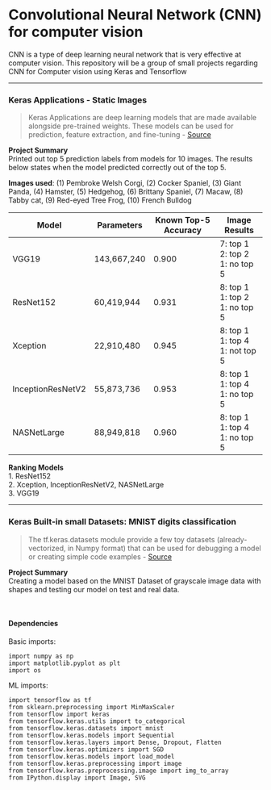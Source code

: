 # Convolutional Neural Network (CNN) for computer vision
CNN is a type of deep learning neural network that is very effective at computer vision. This repository will be a group of small projects regarding CNN for Computer vision using Keras and Tensorflow

---

### Keras Applications - Static Images
> Keras Applications are deep learning models that are made available alongside pre-trained weights. These models can be used for prediction, feature extraction, and fine-tuning - [Source](https://keras.io/api/applications)

**Project Summary**
<br>Printed out top 5 prediction labels from models for 10 images. The results below states when the model predicted correctly out of the top 5.


**Images used**: (1) Pembroke Welsh Corgi, (2) Cocker Spaniel, (3) Giant Panda, (4) Hamster, (5) Hedgehog, (6) Brittany Spaniel, (7) Macaw, (8) Tabby cat, (9) Red-eyed Tree Frog, (10) French Bulldog 



Model | Parameters | Known Top-5 Accuracy |Image Results
------|------------|----------------------|------------- 
VGG19 | 143,667,240 | 0.900 | 7: top 1<br>2: top 2<br>1: no top 5
ResNet152 | 60,419,944| 0.931 | 8: top 1<br>1: top 2<br>1: no top 5
Xception | 22,910,480 | 0.945 | 8: top 1 <br>1: top 4<br>1: not top 5
InceptionResNetV2 | 55,873,736 | 0.953 | 8: top 1<br>1: top 4<br>1: no top 5
NASNetLarge | 88,949,818 | 0.960 | 8: top 1<br>1: top 4<br>1: no top 5


**Ranking Models**
<br>1. ResNet152<br>
2. Xception, InceptionResNetV2, NASNetLarge<br>
3. VGG19

---

### Keras Built-in small Datasets: MNIST digits classification 
> The tf.keras.datasets module provide a few toy datasets (already-vectorized, in Numpy format) that can be used for debugging a model or creating simple code examples - [Source](https://keras.io/api/datasets)

**Project Summary**
<br>Creating a model based on the MNIST Dataset of grayscale image data with shapes and testing our model on test and real data.

<br>

#### Dependencies

Basic imports:

```
import numpy as np
import matplotlib.pyplot as plt
import os
```

ML imports:
```
import tensorflow as tf
from sklearn.preprocessing import MinMaxScaler
from tensorflow import keras
from tensorflow.keras.utils import to_categorical
from tensorflow.keras.datasets import mnist
from tensorflow.keras.models import Sequential
from tensorflow.keras.layers import Dense, Dropout, Flatten
from tensorflow.keras.optimizers import SGD
from tensorflow.keras.models import load_model
from tensorflow.keras.preprocessing import image
from tensorflow.keras.preprocessing.image import img_to_array
from IPython.display import Image, SVG
```



